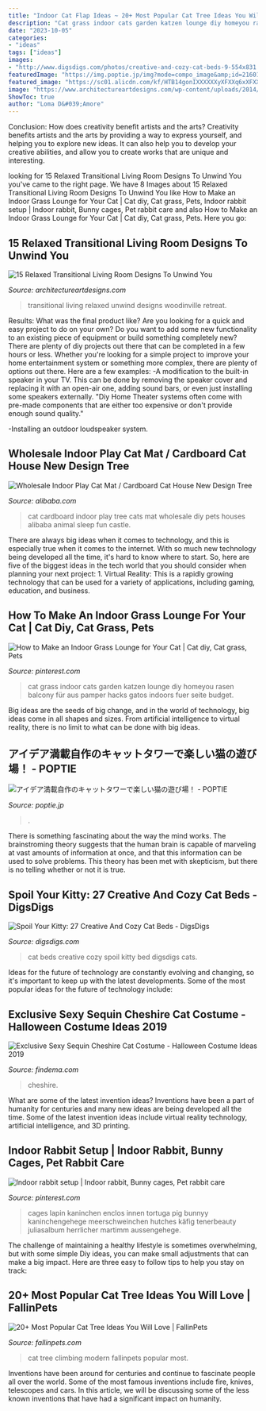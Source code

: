 ```yaml
---
title: "Indoor Cat Flap Ideas ~ 20+ Most Popular Cat Tree Ideas You Will Love"
description: "Cat grass indoor cats garden katzen lounge diy homeyou rasen balcony für aus pamper hacks gatos indoors fuer seite budget"
date: "2023-10-05"
categories:
- "ideas"
tags: ["ideas"]
images:
- "http://www.digsdigs.com/photos/creative-and-cozy-cat-beds-9-554x831.jpg"
featuredImage: "https://img.poptie.jp/img?mode=compo_image&amp;id=216015009650147&amp;size=s&amp;imgnum=18460"
featured_image: "https://sc01.alicdn.com/kf/HTB14gonIXXXXXXyXFXXq6xXFXXXM/204986297/HTB14gonIXXXXXXyXFXXq6xXFXXXM.jpg"
image: "https://www.architectureartdesigns.com/wp-content/uploads/2014/11/15-Relaxed-Transitional-Living-Room-Designs-To-Unwind-You-4-630x945.jpg"
ShowToc: true
author: "Loma D&#039;Amore"
---
```



Conclusion: How does creativity benefit artists and the arts?
Creativity benefits artists and the arts by providing a way to express yourself, and helping you to explore new ideas. It can also help you to develop your creative abilities, and allow you to create works that are unique and interesting.

	

		
looking for 15 Relaxed Transitional Living Room Designs To Unwind You you've came to the right page. We have 8 Images about 15 Relaxed Transitional Living Room Designs To Unwind You like How to Make an Indoor Grass Lounge for Your Cat | Cat diy, Cat grass, Pets, Indoor rabbit setup | Indoor rabbit, Bunny cages, Pet rabbit care and also How to Make an Indoor Grass Lounge for Your Cat | Cat diy, Cat grass, Pets. Here you go:
		
    
## 15 Relaxed Transitional Living Room Designs To Unwind You

<img loading=lazy src="https://www.architectureartdesigns.com/wp-content/uploads/2014/11/15-Relaxed-Transitional-Living-Room-Designs-To-Unwind-You-4-630x945.jpg" onerror="this.onerror=null;this.src='https://tse1.mm.bing.net/th?id=OIP.Wir7t5Se2WCOg6XE583-BAHaLH&amp;pid=15.1';" alt="15 Relaxed Transitional Living Room Designs To Unwind You">

_Source: architectureartdesigns.com_

>transitional living relaxed unwind designs woodinville retreat. 

	

Results: What was the final product like?
Are you looking for a quick and easy project to do on your own? Do you want to add some new functionality to an existing piece of equipment or build something completely new? There are plenty of diy projects out there that can be completed in a few hours or less. Whether you're looking for a simple project to improve your home entertainment system or something more complex, there are plenty of options out there. Here are a few examples: 
-A modification to the built-in speaker in your TV. This can be done by removing the speaker cover and replacing it with an open-air one, adding sound bars, or even just installing some speakers externally.
"Diy Home Theater systems often come with pre-made components that are either too expensive or don't provide enough sound quality."

-Installing an outdoor loudspeaker system.

    
## Wholesale Indoor Play Cat Mat / Cardboard Cat House New Design Tree

<img loading=lazy src="https://sc01.alicdn.com/kf/HTB14gonIXXXXXXyXFXXq6xXFXXXM/204986297/HTB14gonIXXXXXXyXFXXq6xXFXXXM.jpg" onerror="this.onerror=null;this.src='https://tse4.mm.bing.net/th?id=OIP.kxu49K1kUFKoh-paNSd3QAHaIn&amp;pid=15.1';" alt="Wholesale Indoor Play Cat Mat / Cardboard Cat House New Design Tree">

_Source: alibaba.com_

>cat cardboard indoor play tree cats mat wholesale diy pets houses alibaba animal sleep fun castle. 

	

There are always big ideas when it comes to technology, and this is especially true when it comes to the internet. With so much new technology being developed all the time, it's hard to know where to start. So, here are five of the biggest ideas in the tech world that you should consider when planning your next project: 1. Virtual Reality: This is a rapidly growing technology that can be used for a variety of applications, including gaming, education, and business.

    
## How To Make An Indoor Grass Lounge For Your Cat | Cat Diy, Cat Grass, Pets

<img loading=lazy src="https://i.pinimg.com/736x/51/4c/1b/514c1bc6af873ef16a29c1bf3f46c29f.jpg" onerror="this.onerror=null;this.src='https://tse3.mm.bing.net/th?id=OIP.NVt3ZGY6ZW0nD4Fq070sxQHaFj&amp;pid=15.1';" alt="How to Make an Indoor Grass Lounge for Your Cat | Cat diy, Cat grass, Pets">

_Source: pinterest.com_

>cat grass indoor cats garden katzen lounge diy homeyou rasen balcony für aus pamper hacks gatos indoors fuer seite budget. 

	

Big ideas are the seeds of big change, and in the world of technology, big ideas come in all shapes and sizes. From artificial intelligence to virtual reality, there is no limit to what can be done with big ideas.

    
## アイデア満載自作のキャットタワーで楽しい猫の遊び場！ - POPTIE

<img loading=lazy src="https://img.poptie.jp/img?mode=compo_image&amp;id=216015009650147&amp;size=s&amp;imgnum=18460" onerror="this.onerror=null;this.src='https://tse4.mm.bing.net/th?id=OIP.RCqHDFACYrPz6kuiKvWWGwHaLH&amp;pid=15.1';" alt="アイデア満載自作のキャットタワーで楽しい猫の遊び場！ - POPTIE">

_Source: poptie.jp_

>. 

	

There is something fascinating about the way the mind works. The brainstroming theory suggests that the human brain is capable of marveling at vast amounts of information at once, and that this information can be used to solve problems. This theory has been met with skepticism, but there is no telling whether or not it is true.

    
## Spoil Your Kitty: 27 Creative And Cozy Cat Beds - DigsDigs

<img loading=lazy src="http://www.digsdigs.com/photos/creative-and-cozy-cat-beds-9-554x831.jpg" onerror="this.onerror=null;this.src='https://tse4.mm.bing.net/th?id=OIP.rn7RFfVMx6NKoaR9zHoqrwHaLH&amp;pid=15.1';" alt="Spoil Your Kitty: 27 Creative And Cozy Cat Beds - DigsDigs">

_Source: digsdigs.com_

>cat beds creative cozy spoil kitty bed digsdigs cats. 

	

Ideas for the future of technology are constantly evolving and changing, so it's important to keep up with the latest developments. Some of the most popular ideas for the future of technology include: 

    
## Exclusive Sexy Sequin Cheshire Cat Costume - Halloween Costume Ideas 2019

<img loading=lazy src="https://findema.com/wp-content/uploads/2014/10/halloween_20145882.jpg" onerror="this.onerror=null;this.src='https://tse2.mm.bing.net/th?id=OIP.K-oTEBPZp67bz2APKF3TygHaKl&amp;pid=15.1';" alt="Exclusive Sexy Sequin Cheshire Cat Costume - Halloween Costume Ideas 2019">

_Source: findema.com_

>cheshire. 

	

What are some of the latest invention ideas?
Inventions have been a part of humanity for centuries and many new ideas are being developed all the time. Some of the latest invention ideas include virtual reality technology, artificial intelligence, and 3D printing.

    
## Indoor Rabbit Setup | Indoor Rabbit, Bunny Cages, Pet Rabbit Care

<img loading=lazy src="https://i.pinimg.com/736x/3c/26/68/3c266873a6b2fe0cbced798eb2e54e20.jpg" onerror="this.onerror=null;this.src='https://tse1.mm.bing.net/th?id=OIP.a8-iXKxIJx91QWUoThfV5QHaHh&amp;pid=15.1';" alt="Indoor rabbit setup | Indoor rabbit, Bunny cages, Pet rabbit care">

_Source: pinterest.com_

>cages lapin kaninchen enclos innen tortuga pig bunnyy kaninchengehege meerschweinchen hutches käfig tenerbeauty juliasalbum herrlicher martimm aussengehege. 

	

The challenge of maintaining a healthy lifestyle is sometimes overwhelming, but with some simple Diy ideas, you can make small adjustments that can make a big impact. Here are three easy to follow tips to help you stay on track:

    
## 20+ Most Popular Cat Tree Ideas You Will Love | FallinPets

<img loading=lazy src="http://fallinpets.com/wp-content/uploads/2016/11/Modern-cat-climbing-tree-and-house.jpg" onerror="this.onerror=null;this.src='https://tse1.mm.bing.net/th?id=OIP.c3VMcuhHBYQEOLzf8b_iCQHaJ3&amp;pid=15.1';" alt="20+ Most Popular Cat Tree Ideas You Will Love | FallinPets">

_Source: fallinpets.com_

>cat tree climbing modern fallinpets popular most. 

	

Inventions have been around for centuries and continue to fascinate people all over the world. Some of the most famous inventions include fire, knives, telescopes and cars. In this article, we will be discussing some of the less known inventions that have had a significant impact on humanity.

